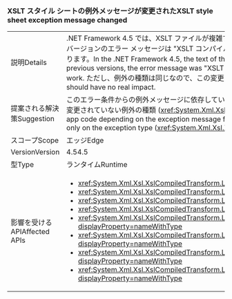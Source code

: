 ### <a name="xslt-style-sheet-exception-message-changed"></a><span data-ttu-id="d905e-101">XSLT スタイル シートの例外メッセージが変更された</span><span class="sxs-lookup"><span data-stu-id="d905e-101">XSLT style sheet exception message changed</span></span>

|   |   |
|---|---|
|<span data-ttu-id="d905e-102">説明</span><span class="sxs-lookup"><span data-stu-id="d905e-102">Details</span></span>|<span data-ttu-id="d905e-103">.NET Framework 4.5 では、XSLT ファイルが複雑すぎるときのエラー メッセージのテキストが &quot;スタイル シートが複雑すぎます&quot; になります。以前のバージョンのエラー メッセージは &quot;XSLT コンパイル エラー&quot; でした。エラー メッセージのテキストに依存するアプリケーション コードは機能しなくなります。</span><span class="sxs-lookup"><span data-stu-id="d905e-103">In the .NET Framework 4.5, the text of the error message when an XSLT file is too complex is &quot;The style sheet is too complex.&quot; In previous versions, the error message was &quot;XSLT compile error.&quot; Application code that depends on the text of the error message will no longer work.</span></span> <span data-ttu-id="d905e-104">ただし、例外の種類は同じなので、この変更による実質的な影響はありません。</span><span class="sxs-lookup"><span data-stu-id="d905e-104">However, the exception types remain the same, so this change should have no real impact.</span></span>|
|<span data-ttu-id="d905e-105">提案される解決策</span><span class="sxs-lookup"><span data-stu-id="d905e-105">Suggestion</span></span>|<span data-ttu-id="d905e-106">このエラー条件からの例外メッセージに依存しているアプリケーション コードを、新しいメッセージを予期するように更新するか、(さらに望ましくは) 変更されていない例外の種類 (<xref:System.Xml.Xsl.XsltException?displayProperty=name>) のみに依存するようにコードを更新します。</span><span class="sxs-lookup"><span data-stu-id="d905e-106">Update any app code depending on the exception message from this error condition to expect the new message, or (even better) update the code to depend only on the exception type (<xref:System.Xml.Xsl.XsltException?displayProperty=name>), which has not changed.</span></span>|
|<span data-ttu-id="d905e-107">スコープ</span><span class="sxs-lookup"><span data-stu-id="d905e-107">Scope</span></span>|<span data-ttu-id="d905e-108">エッジ</span><span class="sxs-lookup"><span data-stu-id="d905e-108">Edge</span></span>|
|<span data-ttu-id="d905e-109">Version</span><span class="sxs-lookup"><span data-stu-id="d905e-109">Version</span></span>|<span data-ttu-id="d905e-110">4.5</span><span class="sxs-lookup"><span data-stu-id="d905e-110">4.5</span></span>|
|<span data-ttu-id="d905e-111">型</span><span class="sxs-lookup"><span data-stu-id="d905e-111">Type</span></span>|<span data-ttu-id="d905e-112">ランタイム</span><span class="sxs-lookup"><span data-stu-id="d905e-112">Runtime</span></span>|
|<span data-ttu-id="d905e-113">影響を受ける API</span><span class="sxs-lookup"><span data-stu-id="d905e-113">Affected APIs</span></span>|<ul><li><xref:System.Xml.Xsl.XslCompiledTransform.Load(System.String)?displayProperty=nameWithType></li><li><xref:System.Xml.Xsl.XslCompiledTransform.Load(System.Type)?displayProperty=nameWithType></li><li><xref:System.Xml.Xsl.XslCompiledTransform.Load(System.Xml.XmlReader)?displayProperty=nameWithType></li><li><xref:System.Xml.Xsl.XslCompiledTransform.Load(System.Xml.XPath.IXPathNavigable)?displayProperty=nameWithType></li><li><xref:System.Xml.Xsl.XslCompiledTransform.Load(System.Reflection.MethodInfo,System.Byte[],System.Type[])?displayProperty=nameWithType></li><li><xref:System.Xml.Xsl.XslCompiledTransform.Load(System.String,System.Xml.Xsl.XsltSettings,System.Xml.XmlResolver)?displayProperty=nameWithType></li><li><xref:System.Xml.Xsl.XslCompiledTransform.Load(System.Xml.XmlReader,System.Xml.Xsl.XsltSettings,System.Xml.XmlResolver)?displayProperty=nameWithType></li><li><xref:System.Xml.Xsl.XslCompiledTransform.Load(System.Xml.XPath.IXPathNavigable,System.Xml.Xsl.XsltSettings,System.Xml.XmlResolver)?displayProperty=nameWithType></li></ul>|

